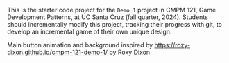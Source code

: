 This is the starter code project for the `Demo 1` project in CMPM 121, Game Development Patterns, at UC Santa Cruz (fall quarter, 2024). Students should incrementally modify this project, tracking their progress with git, to develop an incremental game of their own unique design.

Main button animation and background inspired by https://rozy-dixon.github.io/cmpm-121-demo-1/ by Roxy Dixon
